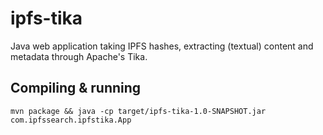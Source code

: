 # ipfs-tika
Java web application taking IPFS hashes, extracting (textual) content and metadata through Apache's Tika.

## Compiling & running
`mvn package && java -cp target/ipfs-tika-1.0-SNAPSHOT.jar com.ipfssearch.ipfstika.App`
